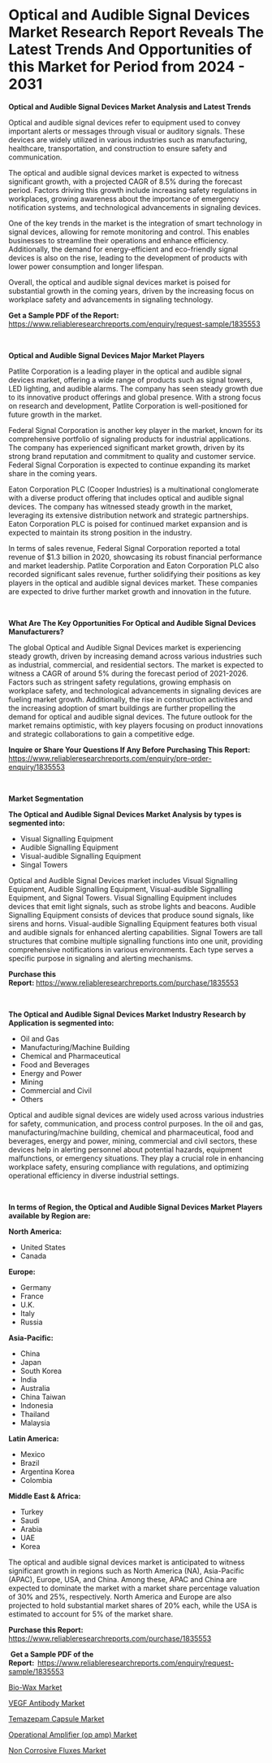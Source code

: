 <p><h1>Optical and Audible Signal Devices Market Research Report Reveals The Latest Trends And Opportunities of this Market for Period from 2024 - 2031</h1></p><p><strong>Optical and Audible Signal Devices Market Analysis and Latest Trends</strong></p>
<p><p>Optical and audible signal devices refer to equipment used to convey important alerts or messages through visual or auditory signals. These devices are widely utilized in various industries such as manufacturing, healthcare, transportation, and construction to ensure safety and communication.</p><p>The optical and audible signal devices market is expected to witness significant growth, with a projected CAGR of 8.5% during the forecast period. Factors driving this growth include increasing safety regulations in workplaces, growing awareness about the importance of emergency notification systems, and technological advancements in signaling devices.</p><p>One of the key trends in the market is the integration of smart technology in signal devices, allowing for remote monitoring and control. This enables businesses to streamline their operations and enhance efficiency. Additionally, the demand for energy-efficient and eco-friendly signal devices is also on the rise, leading to the development of products with lower power consumption and longer lifespan.</p><p>Overall, the optical and audible signal devices market is poised for substantial growth in the coming years, driven by the increasing focus on workplace safety and advancements in signaling technology.</p></p>
<p><strong>Get a Sample PDF of the Report:&nbsp;</strong> <a href="https://www.reliableresearchreports.com/enquiry/request-sample/1835553">https://www.reliableresearchreports.com/enquiry/request-sample/1835553</a></p>
<p>&nbsp;</p>
<p><strong>Optical and Audible Signal Devices Major Market Players</strong></p>
<p><p>Patlite Corporation is a leading player in the optical and audible signal devices market, offering a wide range of products such as signal towers, LED lighting, and audible alarms. The company has seen steady growth due to its innovative product offerings and global presence. With a strong focus on research and development, Patlite Corporation is well-positioned for future growth in the market.</p><p>Federal Signal Corporation is another key player in the market, known for its comprehensive portfolio of signaling products for industrial applications. The company has experienced significant market growth, driven by its strong brand reputation and commitment to quality and customer service. Federal Signal Corporation is expected to continue expanding its market share in the coming years.</p><p>Eaton Corporation PLC (Cooper Industries) is a multinational conglomerate with a diverse product offering that includes optical and audible signal devices. The company has witnessed steady growth in the market, leveraging its extensive distribution network and strategic partnerships. Eaton Corporation PLC is poised for continued market expansion and is expected to maintain its strong position in the industry.</p><p>In terms of sales revenue, Federal Signal Corporation reported a total revenue of $1.3 billion in 2020, showcasing its robust financial performance and market leadership. Patlite Corporation and Eaton Corporation PLC also recorded significant sales revenue, further solidifying their positions as key players in the optical and audible signal devices market. These companies are expected to drive further market growth and innovation in the future.</p></p>
<p>&nbsp;</p>
<p><strong>What Are The Key Opportunities For Optical and Audible Signal Devices Manufacturers?</strong></p>
<p><p>The global Optical and Audible Signal Devices market is experiencing steady growth, driven by increasing demand across various industries such as industrial, commercial, and residential sectors. The market is expected to witness a CAGR of around 5% during the forecast period of 2021-2026. Factors such as stringent safety regulations, growing emphasis on workplace safety, and technological advancements in signaling devices are fueling market growth. Additionally, the rise in construction activities and the increasing adoption of smart buildings are further propelling the demand for optical and audible signal devices. The future outlook for the market remains optimistic, with key players focusing on product innovations and strategic collaborations to gain a competitive edge.</p></p>
<p><strong>Inquire or Share Your Questions If Any Before Purchasing This Report:</strong> <a href="https://www.reliableresearchreports.com/enquiry/pre-order-enquiry/1835553">https://www.reliableresearchreports.com/enquiry/pre-order-enquiry/1835553</a></p>
<p>&nbsp;</p>
<p><strong>Market Segmentation</strong></p>
<p><strong>The Optical and Audible Signal Devices Market Analysis by types is segmented into:</strong></p>
<p><ul><li>Visual Signalling Equipment</li><li>Audible Signalling Equipment</li><li>Visual-audible Signalling Equipment</li><li>Singal Towers</li></ul></p>
<p><p>Optical and Audible Signal Devices market includes Visual Signalling Equipment, Audible Signalling Equipment, Visual-audible Signalling Equipment, and Signal Towers. Visual Signalling Equipment includes devices that emit light signals, such as strobe lights and beacons. Audible Signalling Equipment consists of devices that produce sound signals, like sirens and horns. Visual-audible Signalling Equipment features both visual and audible signals for enhanced alerting capabilities. Signal Towers are tall structures that combine multiple signalling functions into one unit, providing comprehensive notifications in various environments. Each type serves a specific purpose in signaling and alerting mechanisms.</p></p>
<p><strong>Purchase this Report:&nbsp;</strong><a href="https://www.reliableresearchreports.com/purchase/1835553">https://www.reliableresearchreports.com/purchase/1835553</a></p>
<p>&nbsp;</p>
<p><strong>The Optical and Audible Signal Devices Market Industry Research by Application is segmented into:</strong></p>
<p><ul><li>Oil and Gas</li><li>Manufacturing/Machine Building</li><li>Chemical and Pharmaceutical</li><li>Food and Beverages</li><li>Energy and Power</li><li>Mining</li><li>Commercial and Civil</li><li>Others</li></ul></p>
<p><p>Optical and audible signal devices are widely used across various industries for safety, communication, and process control purposes. In the oil and gas, manufacturing/machine building, chemical and pharmaceutical, food and beverages, energy and power, mining, commercial and civil sectors, these devices help in alerting personnel about potential hazards, equipment malfunctions, or emergency situations. They play a crucial role in enhancing workplace safety, ensuring compliance with regulations, and optimizing operational efficiency in diverse industrial settings.</p></p>
<p>&nbsp;</p>
<p><strong>In terms of Region, the Optical and Audible Signal Devices Market Players available by Region are:</strong></p>
<p>
    <p> <strong> North America: </strong>
        <ul>
            <li>United States</li>
            <li>Canada</li>
        </ul>
        </p> 
    <p> <strong> Europe: </strong>
        <ul>
            <li>Germany</li>
            <li>France</li>
            <li>U.K.</li>
            <li>Italy</li>
            <li>Russia</li>
        </ul>
        </p> 
    <p> <strong> Asia-Pacific: </strong>
        <ul>
            <li>China</li>
            <li>Japan</li>
            <li>South Korea</li>
            <li>India</li>
            <li>Australia</li>
            <li>China Taiwan</li>
            <li>Indonesia</li>
            <li>Thailand</li>
            <li>Malaysia</li>
        </ul>
        </p> 
    <p> <strong> Latin America: </strong>
        <ul>
            <li>Mexico</li>
            <li>Brazil</li>
            <li>Argentina Korea</li>
            <li>Colombia</li>
        </ul>
        </p> 
    <p> <strong> Middle East & Africa: </strong>
        <ul>
            <li>Turkey</li>
            <li>Saudi</li>
            <li>Arabia</li>
            <li>UAE</li>
            <li>Korea</li>
        </ul>
    </p>
    </p>
<p><p>The optical and audible signal devices market is anticipated to witness significant growth in regions such as North America (NA), Asia-Pacific (APAC), Europe, USA, and China. Among these, APAC and China are expected to dominate the market with a market share percentage valuation of 30% and 25%, respectively. North America and Europe are also projected to hold substantial market shares of 20% each, while the USA is estimated to account for 5% of the market share.</p></p>
<p><strong>Purchase this Report: </strong><a href="https://www.reliableresearchreports.com/purchase/1835553">https://www.reliableresearchreports.com/purchase/1835553</a></p>
<p>&nbsp;<strong>Get a Sample PDF of the Report:&nbsp;&nbsp;</strong><a href="https://www.reliableresearchreports.com/enquiry/request-sample/1835553">https://www.reliableresearchreports.com/enquiry/request-sample/1835553</a></p>
<p><strong></strong></p>
<p><p><a href="https://issuu.com/reportprime-2/docs/bio-wax-market-size-2030.pptx">Bio-Wax Market</a></p><p><a href="https://medium.com/@lulukerluke/vegf-antibody-market-the-key-to-successful-business-strategy-forecast-till-2031-7fe6b7479d04">VEGF Antibody Market</a></p><p><a href="https://medium.com/@lulukerluke/temazepam-capsule-market-share-evolution-and-market-growth-trends-2024-2031-50a8399d8f15">Temazepam Capsule Market</a></p><p><a href="https://github.com/yoshih12/Market-Research-Report-List-2/blob/main/operational-amplifier-op-amp-market.md">Operational Amplifier (op amp) Market</a></p><p><a href="https://issuu.com/reportprime-2/docs/non-corrosive-fluxes-market-size-2030.pptx">Non Corrosive Fluxes Market</a></p></p>